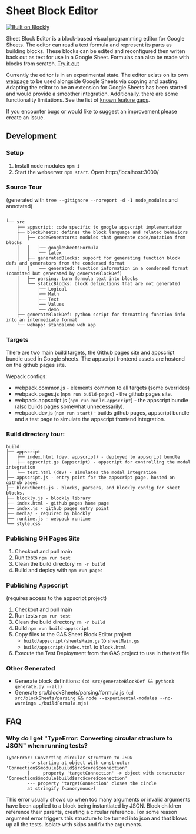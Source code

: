 # Sheet Block Editor
[![Built on Blockly](https://tinyurl.com/built-on-blockly)](https://github.com/google/blockly)

Sheet Block Editor is a block-based visual programming editor for Google Sheets. The editor can read a text formula and represent its parts as building blocks. These blocks can be edited and reconfigured then writen back out as text for use in a Google Sheet. Formulas can also be made with blocks from scratch. [Try it out](https://tjbearse.github.io/sheet-block-editor/)

Currently the editor is in an experimental state. The editor exists on its own [webpage](https://tjbearse.github.io/sheet-block-editor/) to be used alongside Google Sheets via copying and pasting. Adapting the editor to be an extension for Google Sheets has been started and would provide a smoother integration. Additionally, there are some functionality limitations. See the list of [known feature gaps](https://github.com/tjbearse/sheet-block-editor/issues?q=is%3Aopen+is%3Aissue+label%3A%22unsupported+forumulas%22).

If you encounter bugs or would like to suggest an improvement please create an issue.


## Development

### Setup

1. Install node modules `npm i`
2. Start the webserver `npm start`. Open http://localhost:3000/

### Source Tour
(generated with `tree --gitignore --noreport -d -I node_modules` and annotated)
```
.
└── src
    ├── appscript: code specific to google appscript implementation
    ├── blockSheets: defines the block language and related behaviors
    │   ├── codeGenerators: modules that generate code/notation from blocks
    │   │   ├── googleSheetsFormula
    │   │   └── latex
    │   ├── generatedBlocks: support for generating function block defs and generators from the condensed format
    │   │   └── generated: function information in a condensed format (commited but generated by generateBlockDef)
    │   ├── parsing: turn formula text into blocks
    │   └── staticBlocks: block definitions that are not generated
    │       ├── Logical
    │       ├── Math
    │       ├── Text
    │       ├── Values
    │       └── demo
    ├── generateBlockDef: python script for formatting function info into an intermediate format
    └── webapp: standalone web app
```

### Targets
There are two main build targets, the Github pages site and appscript bundle used in Google sheets. The appscript frontend assets are hostend on the github pages site.

Wepack configs:
- webpack.common.js - elements common to all targets (some overrides)
- webpack.pages.js (`npm run build-pages`) - the github pages site.
- webpack.appscript.js (`npm run build-appscript`) - the appscript bundle (also builds pages somewhat unnecessarily).
- webpack.dev.js (`npm run start`) - builds github pages, appscript bundle and a test page to simulate the appscript frontend integration.

### Build directory tour:
```
build
├── appscript
│   ├── index.html (dev, appscript) - deployed to appscript bundle
│   ├── appscript.gs (appscript) - appscript for controlling the modal integration
│   └── test.html (dev) - simulates the modal integration
├── appscript.js - entry point for the appscript page, hosted on github pages
├── blockSheets.js - blocks, parsers, and blockly config for sheet blocks.
├── blockly.js - blockly library
├── index.html - github pages home page
├── index.js - github pages entry point
├── media/ - required by blockly
├── runtime.js - webpack runtime
└── style.css
```

### Publishing GH Pages Site

1. Checkout and pull main
2. Run tests `npm run test`
3. Clean the build directory `rm -r build`
4. Build and deploy with `npm run pages`

### Publishing Appscript
(requires access to the appscript project)

1. Checkout and pull main
2. Run tests `npm run test`
3. Clean the build directory `rm -r build`
4. Build `npm run build-appscript`
5. Copy files to the GAS Sheet Block Editor project
   - `build/appscript/sheetsMain.gs` to `sheetMain.gs`
   - `build/appscript/index.html` to `block.html`
6. Execute the Test Deployment from the GAS project to use in the test file

### Other Generated

- Generate block definitions: `(cd src/generateBlockDef && python3 generate.py --all)`
- Generate src/blockSheets/parsing/formula.js `(cd src/blockSheets/parsing && node --experimental-modules --no-warnings ./buildFormula.mjs)`


## FAQ
### Why do I get "TypeError: Converting circular structure to JSON" when running tests?
```
TypeError: Converting circular structure to JSON
		--> starting at object with constructor 'Connection$$module$build$src$core$connection'
		|     property 'targetConnection' -> object with constructor 'Connection$$module$build$src$core$connection'
		--- property 'targetConnection' closes the circle
		at stringify (<anonymous>)
```
This error usually shows up when too many arguments or invalid arguments have been applied to a block being instantiated by JSON. Block children reference their parents, creating a circular reference. For some reason argument error triggers this structure to be turned into json and that blows up all the tests. Isolate with skips and fix the arguments.
